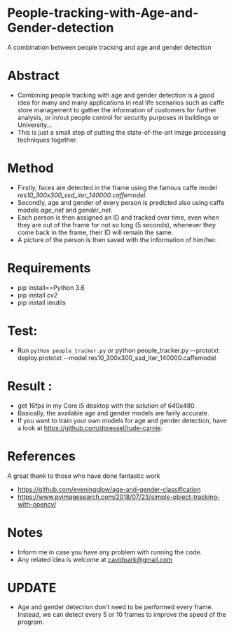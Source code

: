 # People-tracking-with-Age-and-Gender-detection
A combination between people tracking and age and gender detection
# Abstract
- Combining people tracking with age and gender detection is a good idea for many and many applications in real life scenarios such as caffe store management to gather the information of customers for further analysis, or in/out people control for security purposes in buildings or University...
- This is just a small step of putting the state-of-the-art image processing techniques together.

# Method
- Firstly, faces are detected in the frame using the famous caffe model _res10_300x300_ssd_iter_140000.caffemodel_.
- Secondly, age and gender of every person is predicted also using caffe models _age_net_ and _gender_net_.
- Each person is then assigned an ID and tracked over time, even when they are out of the frame for not so long (5 seconds), whenever they come back in the frame, their ID will remain the same. 
- A picture of the person is then saved with the information of him/her.

# Requirements
- pip install==Python 3.6
- pip install cv2
- pip install imutils

# Test:

- Run `python people_tracker.py`
  or 
  python people_tracker.py --prototxt deploy.prototxt --model res10_300x300_ssd_iter_140000.caffemodel  


# Result :
- get 16fps in my Core i5 desktop with the solution of 640x480.
- Basically, the available age and gender models are fairly accurate.
- If you want to train your own models for age and gender detection, have a look at https://github.com/dpressel/rude-carnie.

# References
A great thank to those who have done fantastic work
- https://github.com/eveningglow/age-and-gender-classification
- https://www.pyimagesearch.com/2018/07/23/simple-object-tracking-with-opencv/

# Notes
- Inform me in case you have any problem with running the code.
- Any related idea is welcome at cavidpark@gmail.com

# UPDATE
- Age and gender detection don't need to be performed every frame. Instead, we can detect every 5 or 10 frames to improve the speed of the program. 
